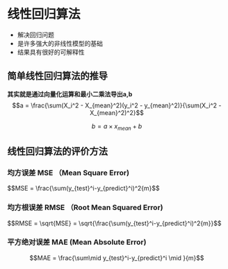 # 线性回归算法 
- 解决回归问题
- 是许多强大的非线性模型的基础
- 结果具有很好的可解释性

## 简单线性回归算法的推导
**其实就是通过向量化运算和最小二乘法导出a,b**
$$a = \frac{\sum(X_i^2 - X_{mean}^2)(y_i^2 - y_{mean}^2)}{\sum(X_i^2 - X_{mean}^2)^2}$$

$$b = a \times x_{mean} + b$$

## 线性回归算法的评价方法
### 均方误差 MSE （Mean Square Error)
$$MSE = \frac{\sum(y_{test}^i-y_{predict}^i)^2{m}$$

### 均方根误差 RMSE （Root Mean Squared Error)
$$RMSE = \sqrt{MSE} = \sqrt{\frac{\sum(y_{test}^i-y_{predict}^i)^2{m}}$$

### 平方绝对误差 MAE (Mean Absolute Error)
$$MAE = \frac{\sum\mid y_{test}^i-y_{predict}^i \mid }{m}$$
